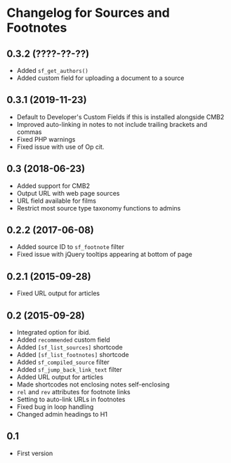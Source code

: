 # Changelog for Sources and Footnotes

## 0.3.2 (????-??-??)
* Added `sf_get_authors()`
* Added custom field for uploading a document to a source

## 0.3.1 (2019-11-23)
* Default to Developer's Custom Fields if this is installed alongside CMB2
* Improved auto-linking in notes to not include trailing brackets and commas
* Fixed PHP warnings
* Fixed issue with use of Op cit.

## 0.3 (2018-06-23)
* Added support for CMB2
* Output URL with web page sources
* URL field available for films
* Restrict most source type taxonomy functions to admins

## 0.2.2 (2017-06-08)
* Added source ID to `sf_footnote` filter
* Fixed issue with jQuery tooltips appearing at bottom of page

## 0.2.1 (2015-09-28)
* Fixed URL output for articles

## 0.2 (2015-09-28)
* Integrated option for ibid.
* Added `recommended` custom field
* Added `[sf_list_sources]` shortcode
* Added `[sf_list_footnotes]` shortcode
* Added `sf_compiled_source` filter
* Added `sf_jump_back_link_text` filter
* Added URL output for articles
* Made shortcodes not enclosing notes self-enclosing
* `rel` and `rev` attributes for footnote links
* Setting to auto-link URLs in footnotes
* Fixed bug in loop handling
* Changed admin headings to H1

## 0.1
* First version
